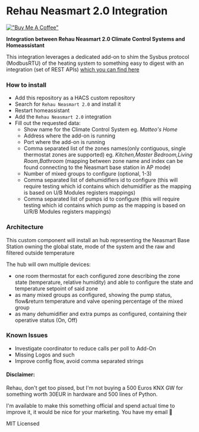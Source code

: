 # Rehau Neasmart 2.0 Integration
[!["Buy Me A Coffee"](https://www.buymeacoffee.com/assets/img/custom_images/orange_img.png)](https://www.buymeacoffee.com/matteomanzoni)

**Integration between Rehau Neasmart 2.0 Climate Control Systems and Homeassistant**

This integration leverages a dedicated add-on to shim the Sysbus protocol (ModbusRTU) of the heating system to something easy to digest with an integration (set of REST APIs) [which you can find here](https://github.com/MatteoManzoni/RehauNeasmart2.0_Gateway)

### How to install

- Add this repository as a HACS custom repository
- Search for `Rehau Neasmart 2.0` and install it
- Restart homeassistant
- Add the `Rehau Neasmart 2.0` integration
- Fill out the requested data:
  - Show name for the Climate Control System eg. *Matteo's Home*
  - Address where the add-on is running
  - Port where the add-on is running
  - Comma separated list of the zones names(only contiguous, single thermostat zones are supported) eg. *Kitchen,Master Bedroom,Living Room,Bathroom* (mapping between zone name and index can be found connecting to the Neasmart base station in AP mode)
  - Number of mixed groups to configure (optional, 1-3)
  - Comma separated list of dehumidifiers id to configure (this will require testing which id contains which dehumidifier as the mapping is based on U/B Modules registers mappings)
  - Comma separated list of pumps id to configure (this will require testing which id contains which pump as the mapping is based on U/R/B Modules registers mappings)

### Architecture

This custom component will install an hub representing the Neasmart Base Station owning the global state, mode of the system and the raw and filtered outside temperature

The hub will own multiple devices:
- one room thermostat for each configured zone describing the zone state (temperature, relative humidity) and able to configure the state and temperature setpoint of said zone
- as many mixed groups as configured, showing the pump status, flow&return temperature and valve opening percentage of the mixed group
- as many dehumidifier and extra pumps as configured, containing their operative status (On, Off)

### Known Issues

- Investigate coordinator to reduce calls per poll to Add-On
- Missing Logos and such
- Improve config flow, avoid comma separated strings

#### Disclaimer: 

Rehau, don't get too pissed, but I'm not buying a 500 Euros KNX GW for something worth 30EUR in hardware and 500 lines of Python.

I'm available to make this something official and spend actual time to improve it, it would be nice for your marketing. You have my email :pray:




MIT Licensed

